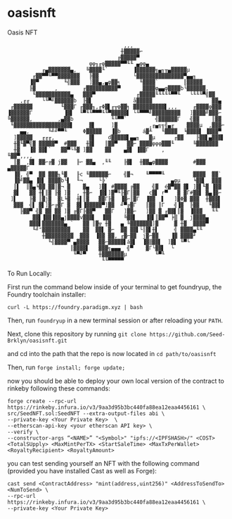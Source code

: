 # oasisnft
Oasis NFT
                                                                        
                                         ,,,                                    
                                        ╫▓▓▓▓▓⌐                                 
                                       ╔▓▓▓▓▓▀                                  
                              φφ╖╓φ▓▓▓▓▓▀▀╙╙ ▄φφ▄                               
               ╓▄▓▓▓▓▓▓▓▄,   ╚▓▓▓▓╙`        ▐▓▓▓▓▓▓╗▄╖╥▄▓▓▓▓▓µ                  
            ╓▓▓▀▀╙▀▀▓▓▓▓▓▓▓   ╟▓▓           └▓▓▓▓▓▓▓▓▓▓▓▓▓▓▓▀▄▄╖                
           ▐▓▀        ╙╣▓▓▓   ]▓▓▄,▄φ▓▓╕      ╙▓▓▓▓`        ║▓▓▓▓▓              
           ╟▓      ,        ╓▓▓▓▓▓▓▓▓▓▓▀       ▓▓▓▓φ▄▄φ▓▓▓▓b└▓▓▓▓▓▓,            
            ╙▓▓▓▓▓▓▓▓▓▓▓▄   ▓▓▓▀             ╓▓▓▓▓▓╙╙╙╙╙▀▀╙   └╙╙╙▀╣▓▓          
        ,╓╓    └╙▀╝▓▓▓▓▓▓b  ╟▓▌             å▓▓▓▓▓                   ▓▓▄        
     ╓▓▓▓▓▓▓         ╙▓▓▓Γ ╓▓▓▓╖,╓Φ▓▌╓╥φ▓▓╕ ▓▓▓▓▓▓▓▓▓▓▌,,,     ╓▓▓▓▓φ▓▓▓        
    ▐▓▓▓▓▓▓Γ          ▐▓▌  ╙▀╙╙▀▀▀╙╙▀▓▓▓▓▓▌ └╙▀▀▀╝▓▓▓▓▓▓▓▓▓   ]▓▓▓▓╝▓▓▓⌐        
    ╚▓▓▓▓▓▓,        ,▄▓▓b            ╙╙▀▀`         ╣▓▓▓▓▓▓Γ   ╣▓▓    ║▓▓        
     ╙▓▓▓▓▓▓▓▓▓▓▓▓▓▓▓▓▓▓▌     ▓▌     ]▓          ,╓▄╗╗╣▄╓    ▓▓▓▓µ  ,▓▓▓⌐       
        ▄▄,      ╙╝╝▀▀╙     Φ▓▓▓▓▓   ▐▓b       á▓╨   ╙▓▓▓▓  ╘▓▓▓▓▌ ▐▓▓▓▀        
      ]▓▓▓▓▓   ╓╓╓,           ▓▌    d▓▓▓▓▓▌▄▄╖   ▓µ      ╓▓▓    ╟▓▓▌▄▓▓▓▌         
      ╫▓╙▓▀╣▓ ▓▓▓▓▓▀  #▓▓▓   ╫▓▌   ║▓▓▀   ▓▓⌐ ▓▓▓▓φφφ▓▓▓╙      ╚▓▓▓▓▓▓▓         
      ╫▓   ▐▓ ▓▓▌`   ▓▓▀└╚▓ ]▓▓    ▓▓    ▄▓▌ ▐▓▓Γ    ,             ╙▓▓▀,,,,     
      ║▓  ,▓▌ ▓▓⌐╔▓ j▓▓   ╟⌐ ▓▓▄  ,╙╙    ╟▓▌  ╫▓▓▄φ▓▓▓▓        #▓▓▓  ▄▓▓▓▓▓Γ    
      ▐▓, ╣▀  ▓▓ ▓▓▓╖╙▓   ╟c ╙▓▓▓▓▓▓⌐    ╣▓¬    ╙▀▀▀▀╙         ▓▓▓▓  ▓▓`        
      ▐▓╝▓▓▄ ▐▓▌ ▓▓▓▓b└▌  ╙¬     └╠`                    ▄φµ    ╘▓▓▌  ▓▓▓        
      ║▌  ║▓▄╘▓▓ ▓▓║▓¬ ▓    ▓▄   ]▓▌ #▓▓▓▓ ╔▓▓    ╣▓  é▓▀▓▓ ▓▌ ]▓▌╙▓ ▐▓▓        
      ▓▌   ▓▓ ╫▌║▓ ╟▓ ]▓  , ╫▓⌐  ▐▓▌]▓▀╙╟▓Γ║▓▓   c▓▌ r▀   ▓ ▓Γ#▓▓▌ ▓▄▐▓⌐        
     ]▌    ╟▓ ║▓j▓  ▓L╘▓  ╫▌║▓   ▓▓Γ╟▓  ▐▓⌐║▓Γ  ▐▓▓  ▌   ]▓Φ▓ ▓▓▓  ╫▓▓▓▌        
      ▓▓▓  ╣▌ ▓▌]▓⌐╔▓Γ ▓  ▓▌▐▓▓▓▓▓▀]▓▓  ╝▀╔▓Γ   ║▓▓ ║Γ   ╣▐▓  ╟▓▓   ╙▓▓▌        
        ╟▓▓▀ ╣▓ ▓▓ ▓▓ ]▓ ╔▓Γ╟▓▓▀   ▓▓Γ   ]▓▓⌐   ]▓▓ ▓ ╓▓▓▌║▓  ▐▓▓▓   ╙╙         
            ▓▓▌▐▓▓▐▓▓▄j▓▓▓▓v▓▓▓▌  ▐▓▓    ╚▓▓▌   ▐▓▌║▓▓▀ ╞▒ ▓  j▓▓▓▓▄            
           ▓▓▓▌▓▓▓▓▓▓▓▄ `   ▓▓ ║▓╦ ╫▓   ▄ ╚▓▓▓▓▓▓▓]▓     ▓ ╫▓  ▓▓▓▓▀            
            ╙╝"▓▓▓▓▓▓▓▓▓    ▓▓  ▓▓▌ ▓⌐  ▓▓ ▓▓▌└║▓▌╫▌     ╣ ▓▓▓▓▄╙╙              
               ╫▓▓▓▓▓▓▓▓▓  ▓▓▓  ▐▓▓ ▓▓, ╓▓⌐▓▓  j▓⌐▓▓    ▐▓ ▓▓▓▓╜                
                 ╙╣▓▓▓▓▀ ▄▓▓▓▓   ▓▓⌐▓▓▓▓▓▌á▓▌  ▐▓▒▓▓▌  ]▓▌ ╙▀└                  
                        ║▓▓▓▓▌   ▓▓▓╗▄▄▄  ╣▀    ▓Γ└▓▓▌  └                       
                         ╙▀╝▀    ╫▓▓▓▓▓▓▓µ         ╙▀╙                          
                                  ╙╙▀▀▀▀▀                                       

To Run Locally:

First run the command below inside of your terminal to get foundryup, the Foundry toolchain installer:

```curl -L https://foundry.paradigm.xyz | bash```

Then, run ```foundryup``` in a new terminal session or after reloading your ```PATH```.

Next, clone this repository by running ```git clone https://github.com/Seed-Brklyn/oasisnft.git```

and cd into the path that the repo is now located in ```cd path/to/oasisnft```

Then, run ```forge install; forge update;```

now you should be able to deploy your own local version of the contract to rinkeby following these commands:

```
forge create --rpc-url https://rinkeby.infura.io/v3/9aa3d95b3bc440fa88ea12eaa4456161 \
src/SeedNFT.sol:SeedNFT --extra-output-files abi \
--private-key <Your Private Key>  \
--etherscan-api-key <your etherscan API key> \
--verify \
--constructor-args “<NAME>” "<Symbol>" "ipfs://<IPFSHASH>/" <COST> <TotalSUpply> <MaxMintPerTX> <StartSaleTime> <MaxTxPerWallet> <RoyaltyRecipient> <RoyaltyAmount>
```

you can test sending yourself an NFT with the following command (provided you have installed Cast as well as Forge):

```
cast send <ContractAddress> "mint(address,uint256)" <AddressToSendTo> <NumToSend> \
--rpc-url https://rinkeby.infura.io/v3/9aa3d95b3bc440fa88ea12eaa4456161 \
--private-key <Your Private Key>
```
